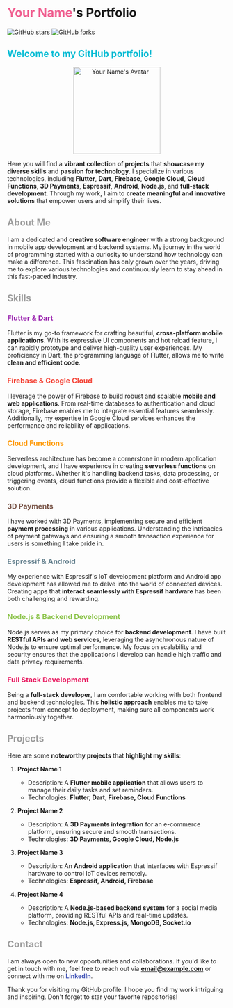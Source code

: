# **<span style="color:#f06292">Your Name</span>'s Portfolio**

[![GitHub stars](https://img.shields.io/github/stars/<your_username>/<your_repository>?style=social)](https://github.com/<your_username>/<your_repository>/stargazers)
[![GitHub forks](https://img.shields.io/github/forks/<your_username>/<your_repository>?style=social)](https://github.com/<your_username>/<your_repository>/network/members)

## **<span style="color:#00bcd4">Welcome to my GitHub portfolio!</span>**

<p align="center">
  <img src="https://user-images.githubusercontent.com/12345678/your-image.png" alt="Your Name's Avatar" width="200" height="200" />
</p>

Here you will find a **vibrant collection of projects** that **showcase my diverse skills** and **passion for technology**. I specialize in various technologies, including **Flutter**, **Dart**, **Firebase**, **Google Cloud**, **Cloud Functions**, **3D Payments**, **Espressif**, **Android**, **Node.js**, and **full-stack development**. Through my work, I aim to **create meaningful and innovative solutions** that empower users and simplify their lives.

## **<span style="color:#9e9e9e">About Me</span>**

I am a dedicated and **creative software engineer** with a strong background in mobile app development and backend systems. My journey in the world of programming started with a curiosity to understand how technology can make a difference. This fascination has only grown over the years, driving me to explore various technologies and continuously learn to stay ahead in this fast-paced industry.

## **<span style="color:#9e9e9e">Skills</span>**

### **<span style="color:#9c27b0">Flutter & Dart</span>**

Flutter is my go-to framework for crafting beautiful, **cross-platform mobile applications**. With its expressive UI components and hot reload feature, I can rapidly prototype and deliver high-quality user experiences. My proficiency in Dart, the programming language of Flutter, allows me to write **clean and efficient code**.

### **<span style="color:#f44336">Firebase & Google Cloud</span>**

I leverage the power of Firebase to build robust and scalable **mobile and web applications**. From real-time databases to authentication and cloud storage, Firebase enables me to integrate essential features seamlessly. Additionally, my expertise in Google Cloud services enhances the performance and reliability of applications.

### **<span style="color:#ff9800">Cloud Functions</span>**

Serverless architecture has become a cornerstone in modern application development, and I have experience in creating **serverless functions** on cloud platforms. Whether it's handling backend tasks, data processing, or triggering events, cloud functions provide a flexible and cost-effective solution.

### **<span style="color:#795548">3D Payments</span>**

I have worked with 3D Payments, implementing secure and efficient **payment processing** in various applications. Understanding the intricacies of payment gateways and ensuring a smooth transaction experience for users is something I take pride in.

### **<span style="color:#607d8b">Espressif & Android</span>**

My experience with Espressif's IoT development platform and Android app development has allowed me to delve into the world of connected devices. Creating apps that **interact seamlessly with Espressif hardware** has been both challenging and rewarding.

### **<span style="color:#8bc34a">Node.js & Backend Development</span>**

Node.js serves as my primary choice for **backend development**. I have built **RESTful APIs and web services**, leveraging the asynchronous nature of Node.js to ensure optimal performance. My focus on scalability and security ensures that the applications I develop can handle high traffic and data privacy requirements.

### **<span style="color:#e91e63">Full Stack Development</span>**

Being a **full-stack developer**, I am comfortable working with both frontend and backend technologies. This **holistic approach** enables me to take projects from concept to deployment, making sure all components work harmoniously together.

## **<span style="color:#9e9e9e">Projects</span>**

Here are some **noteworthy projects** that **highlight my skills**:

1. **Project Name 1**
   - Description: A **Flutter mobile application** that allows users to manage their daily tasks and set reminders.
   - Technologies: **Flutter, Dart, Firebase, Cloud Functions**

2. **Project Name 2**
   - Description: A **3D Payments integration** for an e-commerce platform, ensuring secure and smooth transactions.
   - Technologies: **3D Payments, Google Cloud, Node.js**

3. **Project Name 3**
   - Description: An **Android application** that interfaces with Espressif hardware to control IoT devices remotely.
   - Technologies: **Espressif, Android, Firebase**

4. **Project Name 4**
   - Description: A **Node.js-based backend system** for a social media platform, providing RESTful APIs and real-time updates.
   - Technologies: **Node.js, Express.js, MongoDB, Socket.io**

## **<span style="color:#9e9e9e">Contact</span>**

I am always open to new opportunities and collaborations. If you'd like to get in touch with me, feel free to reach out via **<span style="color:#ff5722">email@example.com</span>** or connect with me on **<span style="color:#3f51b5">LinkedIn</span>**.

Thank you for visiting my GitHub profile. I hope you find my work intriguing and inspiring. Don't forget to star your favorite repositories!
